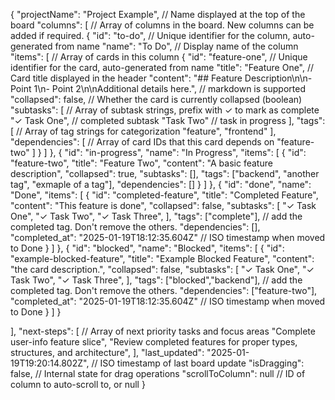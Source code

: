 {
  "projectName": "Project Example", // Name displayed at the top of the board
  "columns": [ // Array of columns in the board. New columns can be added if required. 
    {
      "id": "to-do", // Unique identifier for the column, auto-generated from name
      "name": "To Do", // Display name of the column
      "items": [ // Array of cards in this column
        {
          "id": "feature-one", // Unique identifier for the card, auto-generated from name
          "title": "Feature One", // Card title displayed in the header
          "content": "## Feature Description\n\n- Point 1\n- Point 2\n\nAdditional details here.", // markdown is supported
          "collapsed": false, // Whether the card is currently collapsed (boolean)
          "subtasks": [ // Array of subtask strings, prefix with ✓ to mark as complete
            "✓ Task One", // completed subtask
            "Task Two" // task in progress
          ],
          "tags": [ // Array of tag strings for categorization
            "feature",
            "frontend"
          ],
          "dependencies": [ // Array of card IDs that this card depends on
            "feature-two"
          ]
        }
      ]
    },
    {
      "id": "in-progress",
      "name": "In Progress",
      "items": [
        {
          "id": "feature-two",
          "title": "Feature Two",
          "content": "A basic feature description",
          "collapsed": true,
          "subtasks": [],
          "tags": ["backend", "another tag", "exmaple of a tag"],
          "dependencies": []
        }
      ]
    },
    {
      "id": "done",
      "name": "Done",
      "items": [
        {
          "id": "completed-feature",
          "title": "Completed Feature",
          "content": "This feature is done",
          "collapsed": false,
          "subtasks": [
            "✓ Task One",
            "✓ Task Two",
            "✓ Task Three",
          ],
          "tags": ["complete"], // add the completed tag. Don't remove the others. 
          "dependencies": [],
          "completed_at": "2025-01-19T18:12:35.604Z" // ISO timestamp when moved to Done
        }
      ]
    },
    {
      "id": "blocked",
      "name": "Blocked",
      "items": [
        {
          "id": "example-blocked-feature",
          "title": "Example Blocked Feature",
          "content": "the card description.",
          "collapsed": false,
          "subtasks": [
            "✓ Task One",
            "✓ Task Two",
            "✓ Task Three",
          ],
          "tags": ["blocked","backend"], // add the completed tag. Don't remove the others. 
          "dependencies": ["feature-two"],
          "completed_at": "2025-01-19T18:12:35.604Z" // ISO timestamp when moved to Done
        }
      ]
    }

  ],
  "next-steps": [ // Array of next priority tasks and focus areas
    "Complete user-info feature slice",
    "Review completed features for proper types, structures, and architecture",
  ],
  "last_updated": "2025-01-19T19:20:14.802Z", // ISO timestamp of last board update
  "isDragging": false, // Internal state for drag operations
  "scrollToColumn": null // ID of column to auto-scroll to, or null
}